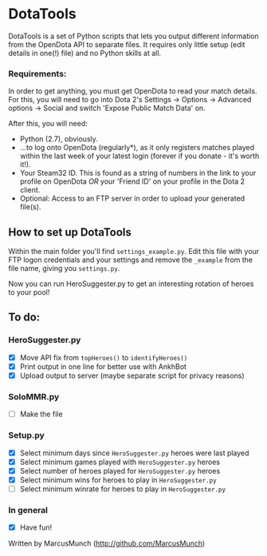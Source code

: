 # DotaTools
DotaTools is a set of Python scripts that lets you output different information from the OpenDota API to separate files. It requires only little setup (edit details in one(!) file) and no Python skills at all.

### Requirements:

In order to get anything, you must get OpenDota to read your match details. For this, you will need to go into Dota 2's Settings -> Options -> Advanced options -> Social and switch 'Expose Public Match Data' on.

After this, you will need:

- Python (2.7), obviously.
- ...to log onto OpenDota (regularly*), as it only registers matches played within the last week of your latest login (forever if you donate - it's worth it!).
- Your Steam32 ID. This is found as a string of numbers in the link to your profile on OpenDota _OR_ your 'Friend ID' on your profile in the Dota 2 client.
- Optional: Access to an FTP server in order to upload your generated file(s).

## How to set up DotaTools
Within the main folder you'll find `settings_example.py`. Edit this file with your FTP logon credentials and your settings and remove the `_example` from the file name, giving you `settings.py`.

Now you can run HeroSuggester.py to get an interesting rotation of heroes to your pool!

## To do:

### HeroSuggester.py
- [x] Move API fix from `topHeroes()` to `identifyHeroes()`
- [x] Print output in one line for better use with AnkhBot
- [x] Upload output to server (maybe separate script for privacy reasons)

### SoloMMR.py
- [ ] Make the file

### Setup.py
- [x] Select minimum days since `HeroSuggester.py` heroes were last played
- [x] Select minimum games played with `HeroSuggester.py` heroes
- [x] Select number of heroes played for `HeroSuggester.py` heroes
- [x] Select minimum wins for heroes to play in `HeroSuggester.py`
- [ ] Select minimum winrate for heroes to play in `HeroSuggester.py`

### In general
- [x] Have fun!

Written by MarcusMunch (http://github.com/MarcusMunch)
